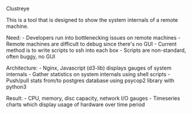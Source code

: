 Clustreye

This is a tool that is designed to show the system internals of a remote machine.

Need:
    - Developers run into bottlenecking issues on remote machines
    - Remote machines are difficult to debug since there's no GUI
    - Current method is to write scripts to ssh into each box
    - Scripts are non-standard, often buggy, no GUI

Architecture:
    - Nginx, Javascript (d3-lib) displays gauges of system internals
    - Gather statistics on system internals using shell scripts
    - Push/pull stats from/to postgres database using psycop2 library with python3

Result:
    - CPU, memory, disc capacity, network I/O gauges
    - Timeseries charts which display usage of hardware over time period
